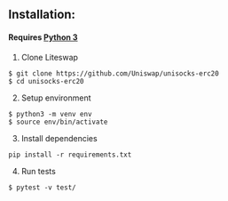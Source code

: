 ## Installation:

#### Requires [Python 3](https://www.python.org/download/releases/3.0/)

1) Clone Liteswap
```
$ git clone https://github.com/Uniswap/unisocks-erc20
$ cd unisocks-erc20
```

2) Setup environment
```
$ python3 -m venv env
$ source env/bin/activate
```

3) Install dependencies
```
pip install -r requirements.txt
```

4) Run tests
```
$ pytest -v test/
```
